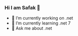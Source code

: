 ### Hi I am Safak 👋

- 🔭 I’m currently working on .net
- 🌱 I’m currently learning .net 7 
- 💬 Ask me about .net     
